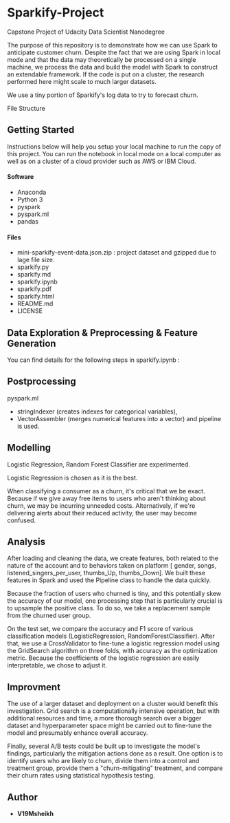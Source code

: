 # Sparkify-Project
 Capstone Project of Udacity Data Scientist Nanodegree
 
The purpose of this repository is to demonstrate how we can use Spark to anticipate customer churn. Despite the fact that we are using Spark in local mode and that the data may theoretically be processed on a single machine, we process the data and build the model with Spark to construct an extendable framework. If the code is put on a cluster, the research performed here might scale to much larger datasets.

We use a tiny portion of Sparkify's log data to try to forecast churn.

File Structure
## Getting Started

Instructions below will help you setup your local machine to run the copy of this project.
You can run the notebook in local mode on a local computer as well as on a cluster of a cloud provider such as AWS or IBM Cloud.


#### Software 

  - Anaconda
  - Python 3
  - pyspark 
  - pyspark.ml
  - pandas

#### Files

  - mini-sparkify-event-data.json.zip : project dataset and gzipped due to lage file size.
  - sparkify.py
  - sparkify.md
  - sparkify.ipynb
  - sparkify.pdf
  - sparkify.html
  - README.md
  - LICENSE

## Data Exploration & Preprocessing & Feature Generation

You can find details for the following steps in sparkify.ipynb :

## Postprocessing

pyspark.ml 
- stringIndexer (creates indexes for categorical variables), 
- VectorAssembler (merges numerical features into a vector) and pipeline is used.

## Modelling

Logistic Regression, Random Forest Classifier  are experimented.

Logistic Regression is chosen as it is the best.

When classifying a consumer as a churn, it's critical that we be exact. Because if we give away free items to users who aren't thinking about churn, we may be incurring unneeded costs. Alternatively, if we're delivering alerts about their reduced activity, the user may become confused.

## Analysis 

After loading and cleaning the data, we create features, both related to the nature of the account and to behaviors taken on platform [ gender, songs, listened_singers_per_user, thumbs_Up, thumbs_Down]. We built these features in Spark and used the Pipeline class to handle the data quickly.

Because the fraction of users who churned is tiny, and this potentially skew the accuracy of our model, one processing step that is particularly crucial is to upsample the positive class. To do so, we take a replacement sample from the churned user group.

On the test set, we compare the accuracy and F1 score of various classification models (LogisticRegression, RandomForestClassifier). After that, we use a CrossValidator to fine-tune a logistic regression model using the GridSearch algorithm on three folds, with accuracy as the optimization metric.
Because the coefficients of the logistic regression are easily interpretable, we chose to adjust it.


## Improvment

The use of a larger dataset and deployment on a cluster would benefit this investigation. Grid search is a computationally intensive operation, but with additional resources and time, a more thorough search over a bigger dataset and hyperparameter space might be carried out to fine-tune the model and presumably enhance overall accuracy.

Finally, several A/B tests could be built up to investigate the model's findings, particularly the mitigation actions done as a result. One option is to identify users who are likely to churn, divide them into a control and treatment group, provide them a "churn-mitigating" treatment, and compare their churn rates using statistical hypothesis testing.

## Author

* **V19Msheikh**
